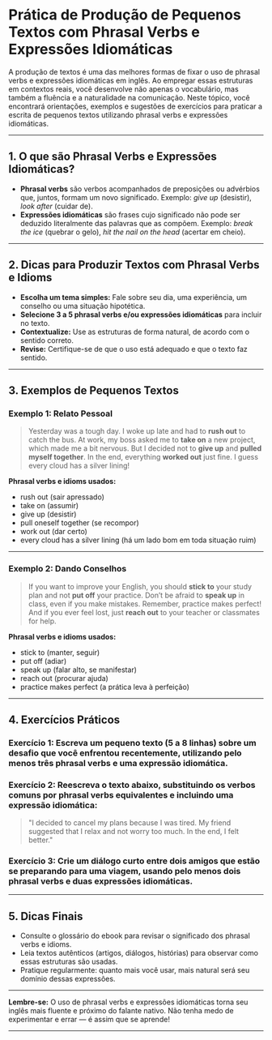 
# Prática de Produção de Pequenos Textos com Phrasal Verbs e Expressões Idiomáticas

A produção de textos é uma das melhores formas de fixar o uso de phrasal verbs e expressões idiomáticas em inglês. Ao empregar essas estruturas em contextos reais, você desenvolve não apenas o vocabulário, mas também a fluência e a naturalidade na comunicação. Neste tópico, você encontrará orientações, exemplos e sugestões de exercícios para praticar a escrita de pequenos textos utilizando phrasal verbs e expressões idiomáticas.

---

## 1. O que são Phrasal Verbs e Expressões Idiomáticas?

- **Phrasal verbs** são verbos acompanhados de preposições ou advérbios que, juntos, formam um novo significado. Exemplo: *give up* (desistir), *look after* (cuidar de).
- **Expressões idiomáticas** são frases cujo significado não pode ser deduzido literalmente das palavras que as compõem. Exemplo: *break the ice* (quebrar o gelo), *hit the nail on the head* (acertar em cheio).

---

## 2. Dicas para Produzir Textos com Phrasal Verbs e Idioms

- **Escolha um tema simples:** Fale sobre seu dia, uma experiência, um conselho ou uma situação hipotética.
- **Selecione 3 a 5 phrasal verbs e/ou expressões idiomáticas** para incluir no texto.
- **Contextualize:** Use as estruturas de forma natural, de acordo com o sentido correto.
- **Revise:** Certifique-se de que o uso está adequado e que o texto faz sentido.

---

## 3. Exemplos de Pequenos Textos

### Exemplo 1: Relato Pessoal

> Yesterday was a tough day. I woke up late and had to **rush out** to catch the bus. At work, my boss asked me to **take on** a new project, which made me a bit nervous. But I decided not to **give up** and **pulled myself together**. In the end, everything **worked out** just fine. I guess every cloud has a silver lining!

**Phrasal verbs e idioms usados:**  
- rush out (sair apressado)  
- take on (assumir)  
- give up (desistir)  
- pull oneself together (se recompor)  
- work out (dar certo)  
- every cloud has a silver lining (há um lado bom em toda situação ruim)

---

### Exemplo 2: Dando Conselhos

> If you want to improve your English, you should **stick to** your study plan and not **put off** your practice. Don’t be afraid to **speak up** in class, even if you make mistakes. Remember, practice makes perfect! And if you ever feel lost, just **reach out** to your teacher or classmates for help.

**Phrasal verbs e idioms usados:**  
- stick to (manter, seguir)  
- put off (adiar)  
- speak up (falar alto, se manifestar)  
- reach out (procurar ajuda)  
- practice makes perfect (a prática leva à perfeição)

---

## 4. Exercícios Práticos

### Exercício 1: Escreva um pequeno texto (5 a 8 linhas) sobre um desafio que você enfrentou recentemente, utilizando pelo menos **três phrasal verbs** e **uma expressão idiomática**.

### Exercício 2: Reescreva o texto abaixo, substituindo os verbos comuns por phrasal verbs equivalentes e incluindo uma expressão idiomática:

> "I decided to cancel my plans because I was tired. My friend suggested that I relax and not worry too much. In the end, I felt better."

### Exercício 3: Crie um diálogo curto entre dois amigos que estão se preparando para uma viagem, usando pelo menos **dois phrasal verbs** e **duas expressões idiomáticas**.

---

## 5. Dicas Finais

- Consulte o glossário do ebook para revisar o significado dos phrasal verbs e idioms.
- Leia textos autênticos (artigos, diálogos, histórias) para observar como essas estruturas são usadas.
- Pratique regularmente: quanto mais você usar, mais natural será seu domínio dessas expressões.

---

**Lembre-se:** O uso de phrasal verbs e expressões idiomáticas torna seu inglês mais fluente e próximo do falante nativo. Não tenha medo de experimentar e errar — é assim que se aprende!

---
```
